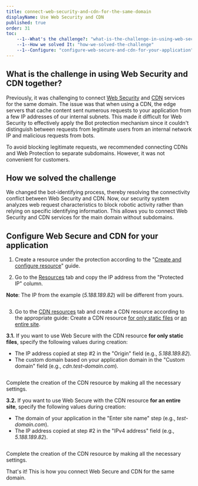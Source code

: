 ```yaml
---
title: connect-web-security-and-cdn-for-the-same-domain
displayName: Use Web Security and CDN
published: true
order: 31
toc:
    --1--What's the challenge?: "what-is-the-challenge-in-using-web-security-and-cdn-together"
    --1--How we solved It: "how-we-solved-the-challenge"
    --1--Configure: "configure-web-secure-and-cdn-for-your-application"
---
```


What is the challenge in using Web Security and CDN together?
-------------------------------------------------------------


Previously, it was challenging to connect [Web Security]("https://gcore.com/web-security") and [CDN]("https://gcore.com/cdn") services for the same domain. The issue was that when using a CDN, the edge servers that cache content sent numerous requests to your application from a few IP addresses of our internal subnets. This made it difficult for Web Security to effectively apply the Bot protection mechanism since it couldn't distinguish between requests from legitimate users from an internal network IP and malicious requests from bots.


To avoid blocking legitimate requests, we recommended connecting CDNs and Web Protection to separate subdomains. However, it was not convenient for customers.


How we solved the challenge
---------------------------


We changed the bot-identifying process, thereby resolving the connectivity conflict between Web Security and CDN. Now, our security system analyzes web request characteristics to block robotic activity rather than relying on specific identifying information. This allows you to connect Web Security and CDN services for the main domain without subdomains.


Configure Web Secure and CDN for your application
-------------------------------------------------


1. Create a resource under the protection according to the "[Create and configure resource]("https://gcore.com/support/articles/360000578457/")" guide.


2. Go to the [Resources]("https://control.gcore.com/resources/all") tab and copy the IP address from the "Protected IP" column.


**Note**: The IP from the example (_5.188.189.82_) will be different from yours.

<img src="https://support.gcore.com/hc/article_attachments/13997686949649" alt="">


3. Go to the [CDN resources]("https://cdn.gcore.com/resources/list") tab and create a CDN resource according to the appropriate guide: Create a CDN resource [for only static files]("https://gcore.com/support/articles/213969429/") or [an entire site]("https://gcore.com/support/articles/4410067902737/").


**3.1.** If you want to use Web Secure with the CDN resource **for only static files**, specify the following values during creation:


*   The IP address copied at step #2 in the "Origin" field (e.g., _5.188.189.82_).
*   The custom domain based on your application domain in the "Custom domain" field (e.g., _cdn.test-domain.com_).


<img src="https://support.gcore.com/hc/article_attachments/13997787631505" alt="">

Complete the creation of the CDN resource by making all the necessary settings.


**3.2.** If you want to use Web Secure with the CDN resource **for an entire site**, specify the following values during creation:


*   The domain of your application in the "Enter site name" step (e.g., _test-domain.com_).
*   The IP address copied at step #2 in the "IPv4 address" field (e.g., _5.188.189.82_).

<img src="https://support.gcore.com/hc/article_attachments/13997781806353" alt="">

Complete the creation of the CDN resource by making all the necessary settings.

That's it! This is how you connect Web Secure and CDN for the same domain.
